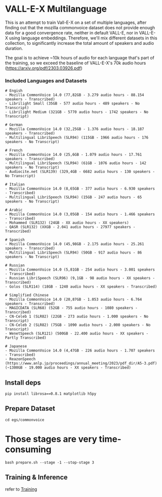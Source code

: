 # VALL-E-X Multilanguage

This is an attempt to train Vall-E-X on a set of multiple languages, after finding out that the 
mozilla commonvoice dataset does not provide enough data for a good convergence rate, neither in default VALL-E,
nor in VALL-E-X using language embeddings. Therefore, we'll mix different datasets in this collection,
to significantly increase the total amount of speakers and audio duration.

The goal is to achieve ~10k hours of audio for each language that's part of the training, so we exceed the
baseline of VALL-E-X's 70k audio hours (https://arxiv.org/pdf/2303.03926.pdf)

### Included Languages and Datasets
```
# Engish
- Mozilla CommonVoice 14.0 (77,82GB - 3.279 audio hours - 88.154 speakers - Transcribed)
- Librilight Small (35GB - 577 audio hours - 489 speakers - No Transcript)
- Librilight Medium (321GB - 5770 audio hours - 1742 speakers - No Transcript)

# German
- Mozilla CommonVoice 14.0 (32,25GB - 1.376 audio hours - 18.187 speakers - Transcribed)
- Multilingual LibriSpeech (SLR94) (115GB - 1966 audio hours - 176 speakers - No Transcript)

# French
- Mozilla CommonVoice 14.0 (25,6GB - 1.079 audio hours - 17.761 speakers - Transcribed)
- Multilingual LibriSpeech (SLR94) (61GB - 1076 audio hours - 142 speakers - No Transcript)
- Audiocite.net (SLR139) (329,4GB - 6682 audio hours - 130 speakers - No Transcript)

# Italian
- Mozilla CommonVoice 14.0 (8,65GB - 377 audio hours - 6.930 speakers - Transcribed)
- Multilingual LibriSpeech (SLR94) (15GB - 247 audio hours - 65 speakers - No Transcript)

# Arabic
- Mozilla CommonVoice 14.0 (3,05GB - 154 audio hours - 1.466 speakers - Transcribed)
- Mohammed (SLR132) (24GB - XX audio hours - XX speakers)
- QASR (SLR132) (XXGB - 2.041 audio hours - 27977 speakers - Transcribed)

# Spanish
- Mozilla CommonVoice 14.0 (45,98GB - 2.175 audio hours - 25.261 speakers - Transcribed)
- Multilingual LibriSpeech (SLR94) (50GB - 917 audio hours - 86 speakers - No Transcript)

# Russian
- Mozilla CommonVoice 14.0 (5,81GB - 254 audio hours - 3.001 speakers - Transcribed)
- Russian LibriSpeech (SLR96) (9,1GB - 98 audio hours - XX speakers - Transcribed)
- Golos (SLR114) (18GB - 1240 audio hours - XX speakers - Transcribed)

# Simplified Chinese
- Mozilla CommonVoice 14.0 (20,87GB - 1.053 audio hours - 6.764 speakers - Transcribed)
- MAGICDATA (SLR68) (52GB - 755 audio hours - 1080 speakers - Transcribed)
- CN-Celeb 1 (SLR82) (22GB - 273 audio hours - 1.000 speakers - No Transcript)
- CN-Celeb 2 (SLR82) (75GB - 1090 audio hours - 2.000 speakers - No Transcript)
- WenetSpeech (SLR121) (500GB - 22.400 audio hours - XX speakers - Partly Transcribed)

# Japanese
- Mozilla CommonVoice 14.0 (4,47GB - 226 audio hours - 1.707 speakers - Transcribed)
- ReazonSpeech (https://www.anlp.jp/proceedings/annual_meeting/2023/pdf_dir/A5-3.pdf) (~1300GB - 19.000 audio hours - XX speakers - Transcribed)

```

## Install deps
```
pip install librosa==0.8.1 matplotlib h5py 
```

## Prepare Dataset
```
cd egs/commonvoice
```

# Those stages are very time-consuming
```
bash prepare.sh --stage -1 --stop-stage 3
```




## Training & Inference
refer to [Training](../../README.md##Training&Inference)
